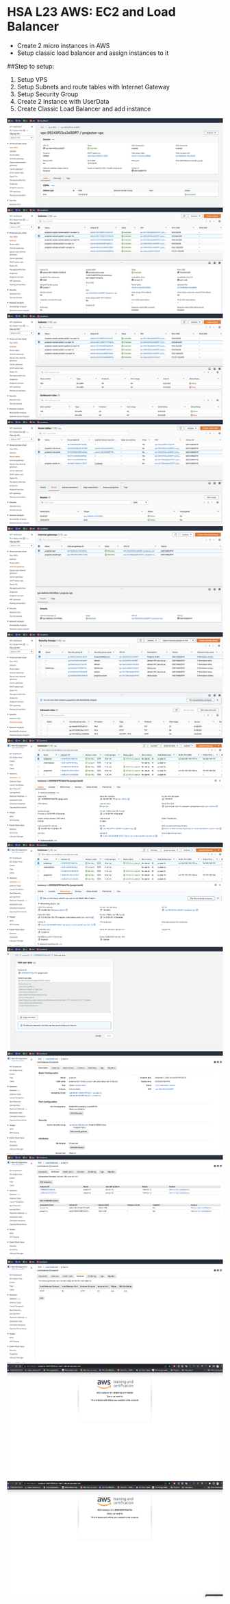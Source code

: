 # HSA L23 AWS: EC2 and Load Balancer

 - Create 2 micro instances in AWS
 - Setup classic load balancer and assign instances to it
 
##Step to setup:

1. Setup VPS
2. Setup Subnets and route tables with Internet Gateway
3. Setup Security Group
4. Create 2 Instance with UserData
5. Create Classic Load Balancer and add instance

![EC2 and Load Balancer](./screenshots/vpc.png )
![EC2 and Load Balancer](./screenshots/subnets.png )
![EC2 and Load Balancer](./screenshots/subnets-rules.png )
![EC2 and Load Balancer](./screenshots/route-tables.png )
![EC2 and Load Balancer](./screenshots/internet-gateway.png )
![EC2 and Load Balancer](./screenshots/security-group.png )
![EC2 and Load Balancer](./screenshots/instances.png )
![EC2 and Load Balancer](./screenshots/instance_a.png )
![EC2 and Load Balancer](./screenshots/instance_user-data.png )
![EC2 and Load Balancer](./screenshots/load-balancer.png )
![EC2 and Load Balancer](./screenshots/load-balancer_instance.png )
![EC2 and Load Balancer](./screenshots/load-balancer_listener-80.png )
![EC2 and Load Balancer](./screenshots/test1.png )
![EC2 and Load Balancer](./screenshots/test2.png )

